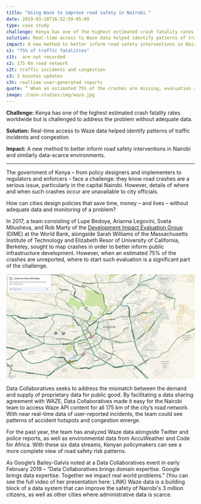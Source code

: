 ```yaml
---
title: "Using Waze to improve road safety in Nairobi "
date: 2019-03-28T16:52:59-05:00
type: case study
challenge: Kenya has one of the highest estimated crash fatality rates worldwide but is challenged to address the problem without adequate data.
solution: Real-time access to Waze data helped identify patterns of traffic incidents and congestion.
impact: A new method to better inform road safety interventions in Nairobi and similarly data-scarce environments.  
s1: "75% of traffic fatalities"
s1t:  are not recorded
s2: 175 Km road network
s2t: traffic incidents and congestion
s3: 2 minutes updates
s3t: realtime user-generated reports
quote: “ When an estimated 75% of the crashes are missing, evaluation starts with collaboration. ”
image: /case-studies/img/waze.jpg
---
```


**Challenge:** Kenya has one of the highest estimated crash fatality rates worldwide but is challenged to address the problem without adequate data.  

**Solution:** Real-time access to Waze data helped identify patterns of traffic incidents and congestion.  

**Impact:** A new method to better inform road safety interventions in Nairobi and similarly data-scarce environments.  

-----

The government of Kenya – from policy designers and implementers to regulators and enforcers – face a challenge: they know road crashes are a serious issue, particularly in the capital Nairobi. However, details of where and when such crashes occur are unavailable to city officials.

How can cities design policies that save time, money – and lives – without adequate data and monitoring of a problem?  

In 2017, a team consisting of Lupe Bedoya, Arianna Legovini, Sveta Milusheva, and Rob Marty of the <u>Development Impact Evaluation Group</u> (DIME) at the World Bank, alongside Sarah Williams of the Massachusetts Institute of Technology and Elizabeth Resor of University of California, Berkeley, sought to map crashes in order to better inform public infrastructure development. However, when an estimated 75% of the crashes are unreported, where to start such evaluation is a significant part of the challenge.

![Waze Case Study](/case-studies/img/waze.jpg)

Data Collaboratives seeks to address the mismatch between the demand and supply of proprietary data for public good. By facilitating a data sharing agreement with WAZE, Data Collaboratives made it easy for the Nairobi team to access Waze API content for all 175 km of the city’s road network. With near real-time data of user-reported incidents, the team could see patterns of accident hotspots and congestion emerge.  

For the past year, the team has analyzed Waze data alongside Twitter and police reports, as well as environmental data from AccuWeather and Code for Africa. With these six data streams, Kenyan policymakers can see a more complete view of road safety risk patterns.  

As Google’s Bailey-Galvis noted at a Data Collaboratives event in early February 2019 – “Data Collaboratives brings domain expertise. Google brings data expertise. Together we impact real world problems.” (You can see the full video of her presentation here: LINK) Waze data is a building block of a data system that can improve the safety of Nairobi's 3 million citizens, as well as other cities where administrative data is scarce.
